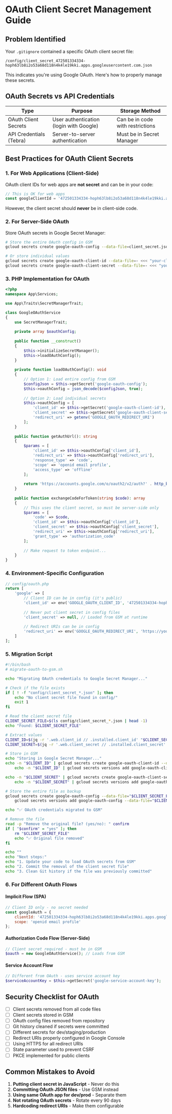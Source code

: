 # OAuth Client Secret Management Guide

## Problem Identified

Your `.gitignore` contained a specific OAuth client secret file:
```
/config/client_secret_472501334334-hoph63lb8i2o53a68d118n4k4le19kki.apps.googleusercontent.com.json
```

This indicates you're using Google OAuth. Here's how to properly manage these secrets.

## OAuth Secrets vs API Credentials

| Type | Purpose | Storage Method |
|------|---------|----------------|
| OAuth Client Secrets | User authentication (login with Google) | Can be in code with restrictions |
| API Credentials (Tebra) | Server-to-server authentication | Must be in Secret Manager |

## Best Practices for OAuth Client Secrets

### 1. For Web Applications (Client-Side)

OAuth client IDs for web apps are **not secret** and can be in your code:

```javascript
// This is OK for web apps
const googleClientId = '472501334334-hoph63lb8i2o53a68d118n4k4le19kki.apps.googleusercontent.com';
```

However, the client secret should **never** be in client-side code.

### 2. For Server-Side OAuth

Store OAuth secrets in Google Secret Manager:

```bash
# Store the entire OAuth config in GSM
gcloud secrets create google-oauth-config --data-file=client_secret.json

# Or store individual values
gcloud secrets create google-oauth-client-id --data-file=- <<< "your-client-id"
gcloud secrets create google-oauth-client-secret --data-file=- <<< "your-client-secret"
```

### 3. PHP Implementation for OAuth

```php
<?php
namespace App\Services;

use App\Traits\SecretManagerTrait;

class GoogleOAuthService
{
    use SecretManagerTrait;
    
    private array $oauthConfig;
    
    public function __construct()
    {
        $this->initializeSecretManager();
        $this->loadOAuthConfig();
    }
    
    private function loadOAuthConfig(): void
    {
        // Option 1: Load entire config from GSM
        $configJson = $this->getSecret('google-oauth-config');
        $this->oauthConfig = json_decode($configJson, true);
        
        // Option 2: Load individual secrets
        $this->oauthConfig = [
            'client_id' => $this->getSecret('google-oauth-client-id'),
            'client_secret' => $this->getSecret('google-oauth-client-secret'),
            'redirect_uri' => getenv('GOOGLE_OAUTH_REDIRECT_URI')
        ];
    }
    
    public function getAuthUrl(): string
    {
        $params = [
            'client_id' => $this->oauthConfig['client_id'],
            'redirect_uri' => $this->oauthConfig['redirect_uri'],
            'response_type' => 'code',
            'scope' => 'openid email profile',
            'access_type' => 'offline'
        ];
        
        return 'https://accounts.google.com/o/oauth2/v2/auth?' . http_build_query($params);
    }
    
    public function exchangeCodeForToken(string $code): array
    {
        // This uses the client secret, so must be server-side only
        $params = [
            'code' => $code,
            'client_id' => $this->oauthConfig['client_id'],
            'client_secret' => $this->oauthConfig['client_secret'],
            'redirect_uri' => $this->oauthConfig['redirect_uri'],
            'grant_type' => 'authorization_code'
        ];
        
        // Make request to token endpoint...
    }
}
```

### 4. Environment-Specific Configuration

```php
// config/oauth.php
return [
    'google' => [
        // Client ID can be in config (it's public)
        'client_id' => env('GOOGLE_OAUTH_CLIENT_ID', '472501334334-hoph63lb8i2o53a68d118n4k4le19kki.apps.googleusercontent.com'),
        
        // Never put client secret in config files
        'client_secret' => null, // Loaded from GSM at runtime
        
        // Redirect URIs can be in config
        'redirect_uri' => env('GOOGLE_OAUTH_REDIRECT_URI', 'https://yourapp.com/auth/callback'),
    ]
];
```

### 5. Migration Script

```bash
#!/bin/bash
# migrate-oauth-to-gsm.sh

echo "Migrating OAuth credentials to Google Secret Manager..."

# Check if the file exists
if [ ! -f "config/client_secret_*.json" ]; then
    echo "No client secret file found in config/"
    exit 1
fi

# Read the client secret file
CLIENT_SECRET_FILE=$(ls config/client_secret_*.json | head -1)
echo "Found: $CLIENT_SECRET_FILE"

# Extract values
CLIENT_ID=$(jq -r '.web.client_id // .installed.client_id' "$CLIENT_SECRET_FILE")
CLIENT_SECRET=$(jq -r '.web.client_secret // .installed.client_secret' "$CLIENT_SECRET_FILE")

# Store in GSM
echo "Storing in Google Secret Manager..."
echo -n "$CLIENT_ID" | gcloud secrets create google-oauth-client-id --data-file=- 2>/dev/null || \
    echo -n "$CLIENT_ID" | gcloud secrets versions add google-oauth-client-id --data-file=-

echo -n "$CLIENT_SECRET" | gcloud secrets create google-oauth-client-secret --data-file=- 2>/dev/null || \
    echo -n "$CLIENT_SECRET" | gcloud secrets versions add google-oauth-client-secret --data-file=-

# Store the entire file as backup
gcloud secrets create google-oauth-config --data-file="$CLIENT_SECRET_FILE" 2>/dev/null || \
    gcloud secrets versions add google-oauth-config --data-file="$CLIENT_SECRET_FILE"

echo "✅ OAuth credentials migrated to GSM"

# Remove the file
read -p "Remove the original file? (yes/no): " confirm
if [ "$confirm" = "yes" ]; then
    rm "$CLIENT_SECRET_FILE"
    echo "✅ Original file removed"
fi

echo ""
echo "Next steps:"
echo "1. Update your code to load OAuth secrets from GSM"
echo "2. Commit the removal of the client secret file"
echo "3. Clean Git history if the file was previously committed"
```

### 6. For Different OAuth Flows

#### Implicit Flow (SPA)
```javascript
// Client ID only - no secret needed
const googleAuth = {
    clientId: '472501334334-hoph63lb8i2o53a68d118n4k4le19kki.apps.googleusercontent.com',
    scope: 'openid email profile'
};
```

#### Authorization Code Flow (Server-Side)
```php
// Client secret required - must be in GSM
$oauth = new GoogleOAuthService(); // Loads from GSM
```

#### Service Account Flow
```php
// Different from OAuth - uses service account key
$serviceAccountKey = $this->getSecret('google-service-account-key');
```

## Security Checklist for OAuth

- [ ] Client secrets removed from all code files
- [ ] Client secrets stored in GSM
- [ ] OAuth config files removed from repository
- [ ] Git history cleaned if secrets were committed
- [ ] Different secrets for dev/staging/production
- [ ] Redirect URIs properly configured in Google Console
- [ ] Using HTTPS for all redirect URIs
- [ ] State parameter used to prevent CSRF
- [ ] PKCE implemented for public clients

## Common Mistakes to Avoid

1. **Putting client secret in JavaScript** - Never do this
2. **Committing OAuth JSON files** - Use GSM instead
3. **Using same OAuth app for dev/prod** - Separate them
4. **Not rotating OAuth secrets** - Rotate every 90 days
5. **Hardcoding redirect URIs** - Make them configurable